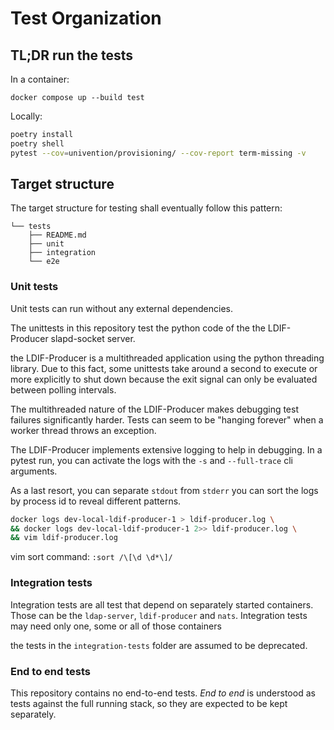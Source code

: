 # Test Organization

## TL;DR run the tests

In a container:

```shell
docker compose up --build test
```

Locally:

```sh
poetry install
poetry shell
pytest --cov=univention/provisioning/ --cov-report term-missing -v
```

## Target structure

The target structure for testing shall eventually follow this pattern:

```
└── tests
    ├── README.md
    ├── unit
    ├── integration
    └── e2e
```

### Unit tests

Unit tests can run without any external dependencies.

The unittests in this repository test the python code
of the the LDIF-Producer slapd-socket server.

the LDIF-Producer is a multithreaded application
using the python threading library.
Due to this fact, some unittests take around a second to execute
or more explicitly to shut down
because the exit signal can only be evaluated
between polling intervals.

The multithreaded nature of the LDIF-Producer
makes debugging test failures significantly harder.
Tests can seem to be "hanging forever"
when a worker thread throws an exception.

The LDIF-Producer implements extensive logging to help in debugging.
In a pytest run, you can activate the logs with the `-s` and `--full-trace`
cli arguments.

As a last resort, you can separate `stdout` from `stderr`
you can sort the logs by process id to reveal different patterns.

```sh
docker logs dev-local-ldif-producer-1 > ldif-producer.log \
&& docker logs dev-local-ldif-producer-1 2>> ldif-producer.log \
&& vim ldif-producer.log
```

vim sort command:
`:sort /\[\d \d*\]/`

### Integration tests

Integration tests are all test that depend on separately started containers.
Those can be the `ldap-server`, `ldif-producer` and `nats`.
Integration tests may need only one, some or all of those containers

the tests in the `integration-tests` folder are assumed to be deprecated.

### End to end tests

This repository contains no end-to-end tests. *End to end* is understood as
tests against the full running stack, so they are expected to be kept
separately.
